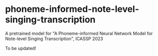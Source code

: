# phoneme-informed-note-level-singing-transcription
A pretrained model for "A Phoneme-informed Neural Network Model for Note-level Singing Transcription", ICASSP 2023

To be updated!
